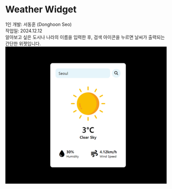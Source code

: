 # Weather Widget

1인 개발: 서동훈 (Donghoon Seo) <br>
작업일: 2024.12.12 <br>
알아보고 싶은 도시나 나라의 이름을 입력한 후, 검색 아이콘을 누르면 날씨가 출력되는 간단한 위젯입니다. <br>
![assets\capture.png](https://github.com/hoondongseo/WeatherWidget/blob/master/assets/capture.png)
